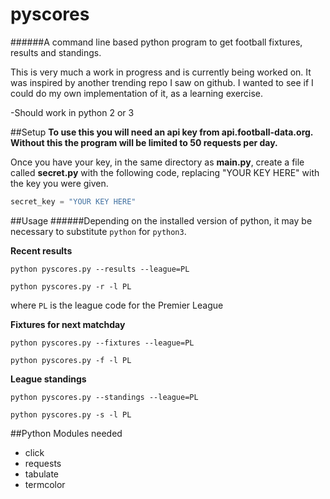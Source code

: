 # pyscores
######A command line based python program to get football fixtures, results and standings.

This is very much a work in progress and is currently being worked on. It was inspired by another trending repo I saw on github. I wanted to see if I could do my own implementation of it, as a learning exercise.

-Should work in python 2 or 3

##Setup
**To use this you will need an api key from api.football-data.org. Without this the program will be limited to 50 requests per day.**

Once you have your key, in the same directory as __main.py__, create a file called __secret.py__ with the following code, replacing "YOUR KEY HERE" with the key you were given.
```python
secret_key = "YOUR KEY HERE"
```
##Usage
######Depending on the installed version of python, it may be necessary to substitute `python` for `python3`.

**Recent results**
```
python pyscores.py --results --league=PL
```
```
python pyscores.py -r -l PL
```
where ` PL ` is the league code for the Premier League

**Fixtures for next matchday**
```
python pyscores.py --fixtures --league=PL
```
```
python pyscores.py -f -l PL
```

**League standings**
```
python pyscores.py --standings --league=PL
```
```
python pyscores.py -s -l PL
```

##Python Modules needed
* click
* requests
* tabulate
* termcolor
